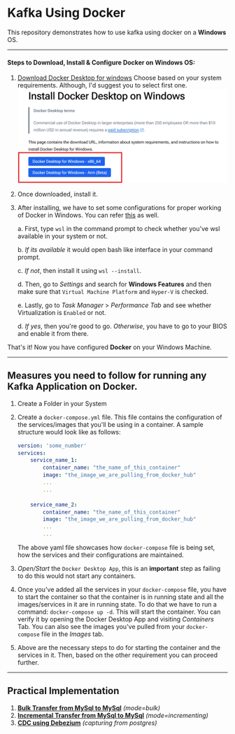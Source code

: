 # Kafka Using Docker
This repository demonstrates how to use kafka using docker on a **Windows** OS.

---
#### Steps to Download, Install & Configure Docker on Windows OS:

1. [Download Docker Desktop for windows](https://docs.docker.com/desktop/setup/install/windows-install/)
Choose based on your system requirements. Although, I'd suggest you to select first one.
![Docker_download_image](images/docker_download.png)

2. Once downloaded, install it.

3. After installing, we have to set some configurations for proper working of Docker in Windows. You can refer [this](https://docs.docker.com/desktop/setup/install/windows-install/#system-requirements) as well.

    a. First, type `wsl` in the command prompt to check whether you've wsl available in your system or not.

    b. *If its available* it would open bash like interface in your command prompt.

    c. *If not*, then install it using `wsl --install`.

    d. Then, go to *Settings* and search for **Windows Features** and then make sure that `Virtual Machine Platform` and `Hyper-V` is checked.

    e. Lastly, go to *Task Manager* > *Performance Tab* and see whether Virtualization is `Enabled` or not.
    
    d. *If yes*, then you're good to go. *Otherwise*, you have to go to your BIOS and enable it from there.

That's it! Now you have configured **Docker** on your Windows Machine.

---

## Measures you need to follow for running any Kafka Application on Docker. 

1. Create a Folder in your System

2. Create a `docker-compose.yml` file. This file contains the configuration of the services/images that you'll be using in a container.
    A sample structure would look like as follows:
    ```yaml
    version: 'some_number'
    services:
        service_name_1:
            container_name: "the_name_of_this_container"
            image: "the_image_we_are_pulling_from_docker_hub"
            ...
            ...
        
        service_name_2:
            container_name: "the_name_of_this_container"
            image: "the_image_we_are_pulling_from_docker_hub"
            ...
            ...
    ```
    The above yaml file showcases how `docker-compose` file is being set, how the services and their configurations are maintained.

3. *Open/Start* the `Docker Desktop App`, this is an **important** step as failing to do this would not start any containers.

4. Once you've added all the services in your `docker-compose` file, you have to start the container so that the container is in running state and all the images/services in it are in running state. 
To do that we have to run a command: `docker-compose up -d`. 
This will start the container.
You can verify it by opening the Docker Desktop App and visiting *Containers* Tab.
You can also see the images you've pulled from your     `docker-compose` file in the *Images* tab.

5. Above are the necessary steps to do for starting the container and the services in it. Then, based on the other requirement you can proceed further.

---

## Practical Implementation

1. **[Bulk Transfer from MySql to MySql](https://github.com/RahulRoy-rsp/Kafka_On_Docker/tree/main/Use_Case_1)** *(mode=bulk)*
2. **[Incremental Transfer from MySql to MySql](https://github.com/RahulRoy-rsp/Kafka_On_Docker/tree/main/Use_Case_2)** *(mode=incrementing)*
3. **[CDC using Debezium](https://github.com/RahulRoy-rsp/Kafka_On_Docker/tree/main/Use_Case_2)** *(capturing from postgres)*
